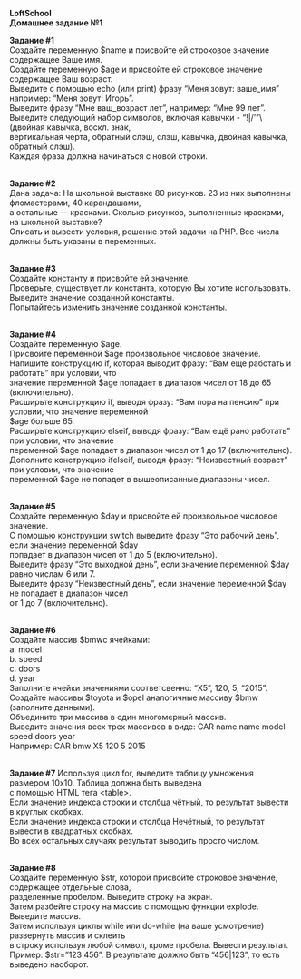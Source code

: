 **LoftSchool**<br>
**Домашнее задание №1**


**Задание #1**<br>
Создайте переменную $name и присвойте ей строковое значение содержащее Ваше имя.<br>
Создайте переменную $age и присвойте ей строковое значение содержащее Ваш возраст.<br>
Выведите с помощью echo (или print) фразу “Меня зовут: ваше_имя” например: “Меня зовут: Игорь”.<br>
Выведите фразу “Мне ваш_возраст лет”, например: “Мне 99 лет”.<br>
Выведите следующий набор символов, включая кавычки - “!|/’”\ (двойная кавычка, воскл. знак,<br> 
вертикальная черта, обратный слэш, слэш, кавычка, двойная кавычка, обратный слэш).<br>
Каждая фраза должна начинаться с новой строки.<br>
<br>

**Задание #2**<br>
Дана задача: На школьной выставке 80 рисунков. 23 из них выполнены фломастерами, 40 карандашами,<br> 
а остальные — красками. Сколько рисунков, выполненные красками, на школьной выставке?<br>
Описать и вывести условия, решение этой задачи на PHP. Все числа должны быть указаны в переменных.<br>
<br>

**Задание #3**<br>
Создайте константу и присвойте ей значение.<br>
Проверьте, существует ли константа, которую Вы хотите использовать.<br>
Выведите значение созданной константы.<br>
Попытайтесь изменить значение созданной константы.<br>
<br>

**Задание #4**<br>
Создайте переменную $age.<br>
Присвойте переменной $age произвольное числовое значение.<br>
Напишите конструкцию if, которая выводит фразу: “Вам еще работать и работать” при условии, что<br> 
значение переменной $age попадает в диапазон чисел от 18 до 65 (включительно).<br>
Расширьте конструкцию if, выводя фразу: “Вам пора на пенсию” при условии, что значение переменной<br> 
$age больше 65.<br>
Расширьте конструкцию elseif, выводя фразу: “Вам ещё рано работать” при условии, что значение<br> 
переменной $age попадает в диапазон чисел от 1 до 17 (включительно).<br>
Дополните конструкцию ifelseif, выводя фразу: “Неизвестный возраст” при условии, что значение<br> 
переменной $age не попадет в вышеописанные диапазоны чисел.<br>
<br>

**Задание #5**<br>
Создайте переменную $day и присвойте ей произвольное числовое значение.<br>
С помощью конструкции switch выведите фразу “Это рабочий день”, если значение переменной $day<br> 
попадает в диапазон чисел от 1 до 5 (включительно).<br>
Выведите фразу “Это выходной день”, если значение переменной $day равно числам 6 или 7.<br>
Выведите фразу “Неизвестный день”, если значение переменной $day не попадает в диапазон чисел<br> 
от 1 до 7 (включительно).<br>
<br>

**Задание #6**<br>
Создайте массив $bmw​с ячейками:<br> 
a. model <br>
b. speed <br>
c. doors <br>
d. year <br>
Заполните ячейки значениями соответсвенно: “X5”, 120, 5, “2015”.<br>
Создайте массивы $toyota и $opel аналогичные массиву $bmw (заполните данными).<br>
Объедините три массива в один многомерный массив.<br>
Выведите значения всех трех массивов в виде: CAR name name model speed doors year<br> 
Например: CAR bmw X5 120 5 2015<br>
<br>

**Задание #7**
Используя цикл for, выведите таблицу умножения размером 10x10. Таблица должна быть выведена<br> 
с помощью HTML тега &lt;table&gt;.<br>
Если значение индекса строки и столбца чётный, то результат вывести в круглых скобках.<br> 
Если значение индекса строки и столбца Нечётный, то результат вывести в квадратных скобках.<br> 
Во всех остальных случаях результат выводить просто числом. <br>
<br>

**Задание #8**<br>
Создайте переменную $str, которой присвойте строковое значение, содержащее отдельные слова,<br> 
разделенные пробелом. Выведите строку на экран.<br>
Затем разбейте строку на массив с помощью функции explode​. Выведите массив.<br> 
Затем используя циклы while или do-while (на ваше усмотрение) развернуть массив и склеить<br> 
в строку используя любой символ, кроме пробела. Вывести результат.<br>
Пример: $str=”123 456”. В результате должно быть “456|123”, то есть выведено наоборот.<br>
<br>
